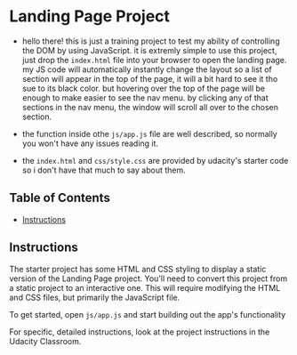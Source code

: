 # Landing Page Project
- hello there! this is just a training project to test my ability of controlling the DOM by using JavaScript.
it is extremly simple to use this project, just drop the `index.html` file into your browser to open the landing page.
my JS code will automatically instantly change the layout so a list of section will appear in the top of the page, it will a bit hard to see it tho sue to its black color.
but hovering over the top of the page will be enough to make easier to see the nav menu.
by clicking any of that sections in the nav menu, the window will scroll all over to the chosen section.

- the function inside othe `js/app.js` file are well described, so normally you won't have any issues reading it.

- the `index.html` and `css/style.css` are provided by udacity's starter code so i don't have that much to say about them.

## Table of Contents

* [Instructions](#instructions)

## Instructions

The starter project has some HTML and CSS styling to display a static version of the Landing Page project. You'll need to convert this project from a static project to an interactive one. This will require modifying the HTML and CSS files, but primarily the JavaScript file.

To get started, open `js/app.js` and start building out the app's functionality

For specific, detailed instructions, look at the project instructions in the Udacity Classroom.

